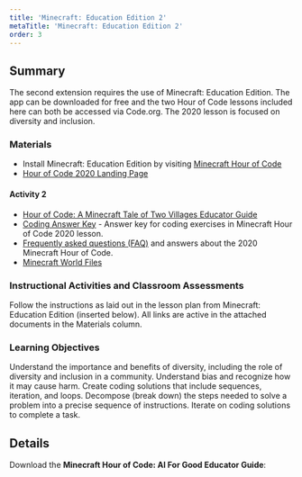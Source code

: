 ```yaml
---
title: 'Minecraft: Education Edition 2'
metaTitle: 'Minecraft: Education Edition 2'
order: 3
---
```


## Summary

The second extension requires the use of Minecraft: Education Edition. The app can be downloaded for free and the two Hour of Code lessons included here can both be accessed via Code.org. The 2020 lesson is focused on diversity and inclusion.

### Materials

* Install Minecraft: Education Edition by visiting [Minecraft Hour of Code](aka.ms/minecrafthourofcode)
* [Hour of Code 2020 Landing Page](https://education.minecraft.net/hour-of-code-2020)

#### Activity 2

* [Hour of Code: A Minecraft Tale of Two Villages Educator Guide](https://1drv.ms/b/s!AqsgsTyHBmRBkRQun04Kopqyo2kH?e=RhoJDN)
* [Coding Answer Key]() - Answer key for coding exercises in Minecraft Hour of Code 2020 lesson.
* [Frequently asked questions (FAQ)]() and answers about the 2020 Minecraft Hour of Code. 
* [Minecraft World Files]()

### Instructional Activities and Classroom Assessments

Follow the instructions as laid out in the lesson plan from Minecraft: Education Edition (inserted below).
All links are active in the attached documents in the Materials column.

### Learning Objectives 

Understand the importance and benefits of diversity, including the role of diversity and inclusion in a community.
Understand bias and recognize how it may cause harm.
Create coding solutions that include sequences, iteration, and loops.
Decompose (break down) the steps needed to solve a problem into a precise sequence of instructions.
Iterate on coding solutions to complete a task.

## Details

Download the **Minecraft Hour of Code: AI For Good Educator Guide**:

<DownloadCard title="Hour of Code: A Minecraft Tale of Two Villages Educator Guide" url="https://1drv.ms/b/s!AqsgsTyHBmRBkRQun04Kopqyo2kH?e=RhoJDN" />
